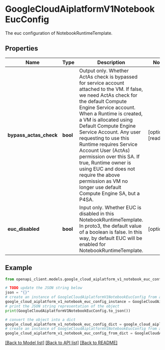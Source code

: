 # GoogleCloudAiplatformV1NotebookEucConfig

The euc configuration of NotebookRuntimeTemplate.

## Properties

Name | Type | Description | Notes
------------ | ------------- | ------------- | -------------
**bypass_actas_check** | **bool** | Output only. Whether ActAs check is bypassed for service account attached to the VM. If false, we need ActAs check for the default Compute Engine Service account. When a Runtime is created, a VM is allocated using Default Compute Engine Service Account. Any user requesting to use this Runtime requires Service Account User (ActAs) permission over this SA. If true, Runtime owner is using EUC and does not require the above permission as VM no longer use default Compute Engine SA, but a P4SA. | [optional] [readonly] 
**euc_disabled** | **bool** | Input only. Whether EUC is disabled in this NotebookRuntimeTemplate. In proto3, the default value of a boolean is false. In this way, by default EUC will be enabled for NotebookRuntimeTemplate. | [optional] 

## Example

```python
from openapi_client.models.google_cloud_aiplatform_v1_notebook_euc_config import GoogleCloudAiplatformV1NotebookEucConfig

# TODO update the JSON string below
json = "{}"
# create an instance of GoogleCloudAiplatformV1NotebookEucConfig from a JSON string
google_cloud_aiplatform_v1_notebook_euc_config_instance = GoogleCloudAiplatformV1NotebookEucConfig.from_json(json)
# print the JSON string representation of the object
print(GoogleCloudAiplatformV1NotebookEucConfig.to_json())

# convert the object into a dict
google_cloud_aiplatform_v1_notebook_euc_config_dict = google_cloud_aiplatform_v1_notebook_euc_config_instance.to_dict()
# create an instance of GoogleCloudAiplatformV1NotebookEucConfig from a dict
google_cloud_aiplatform_v1_notebook_euc_config_from_dict = GoogleCloudAiplatformV1NotebookEucConfig.from_dict(google_cloud_aiplatform_v1_notebook_euc_config_dict)
```
[[Back to Model list]](../README.md#documentation-for-models) [[Back to API list]](../README.md#documentation-for-api-endpoints) [[Back to README]](../README.md)


